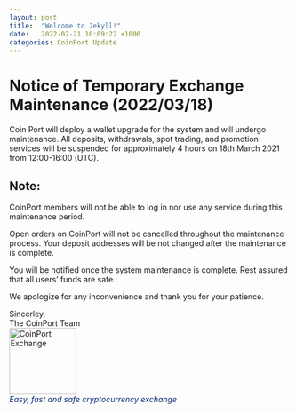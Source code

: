 ```yaml
---
layout: post
title:  "Welcome to Jekyll!"
date:   2022-02-21 10:09:22 +1000
categories: CoinPort Update
---
```


# Notice of Temporary Exchange Maintenance (2022/03/18)

Coin Port will deploy a wallet upgrade for the system and will undergo maintenance. All deposits, withdrawals, spot trading, and promotion services will be suspended for approximately 4 hours on 18th March 2021 from 12:00-16:00 (UTC).

## Note:

CoinPort members will not be able to log in nor use any service during this maintenance period.

Open orders on CoinPort will not be cancelled throughout the maintenance process. Your deposit addresses will be not changed after the maintenance is complete.

You will be notified once the system maintenance is complete. Rest assured that all users’ funds are safe.

We apologize for any inconvenience and thank you for your patience.

<p>
Sincerley, <br />
The CoinPort Team <br />
<img src="https://doc.coinport.com.au/images/logos/signature_logo.png" alt="CoinPort Exchange" width="120" /><br />
<span style="color: #022873;"><em>Easy, fast and safe cryptocurrency exchange</em></span>
</p>
